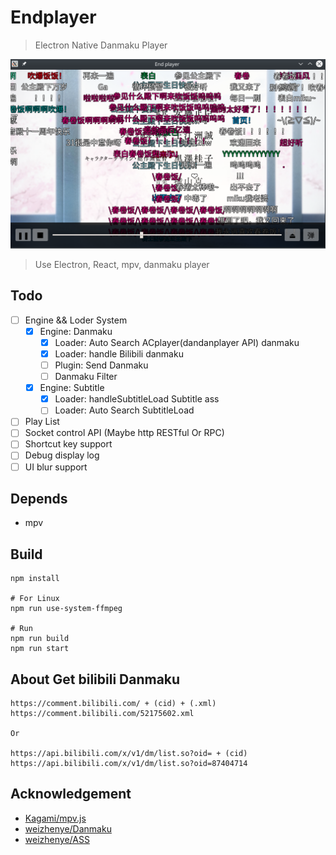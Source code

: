 Endplayer
=====

> Electron Native Danmaku Player

![Endplayer](screenshot/endplayer.png)

> Use Electron, React, mpv, danmaku player

## Todo
- [ ] Engine && Loder System
  - [x] Engine: Danmaku
    - [x] Loader: Auto Search ACplayer(dandanplayer API) danmaku
    - [x] Loader: handle Bilibili danmaku
    - [ ] Plugin: Send Danmaku
    - [ ] Danmaku Filter
  - [x] Engine: Subtitle
    - [x] Loader: handleSubtitleLoad Subtitle ass
    - [ ] Loader: Auto Search SubtitleLoad
- [ ] Play List
- [ ] Socket control API (Maybe http RESTful Or RPC)
- [ ] Shortcut key support
- [ ] Debug display log
- [ ] UI blur support

## Depends
- mpv

## Build
```
npm install

# For Linux
npm run use-system-ffmpeg

# Run
npm run build
npm run start
```

## About Get bilibili Danmaku

```
https://comment.bilibili.com/ + (cid) + (.xml)
https://comment.bilibili.com/52175602.xml

Or

https://api.bilibili.com/x/v1/dm/list.so?oid= + (cid)
https://api.bilibili.com/x/v1/dm/list.so?oid=87404714
```

## Acknowledgement
- [Kagami/mpv.js](https://github.com/Kagami/mpv.js)
- [weizhenye/Danmaku](https://github.com/weizhenye/Danmaku)
- [weizhenye/ASS](https://github.com/weizhenye/ASS)

